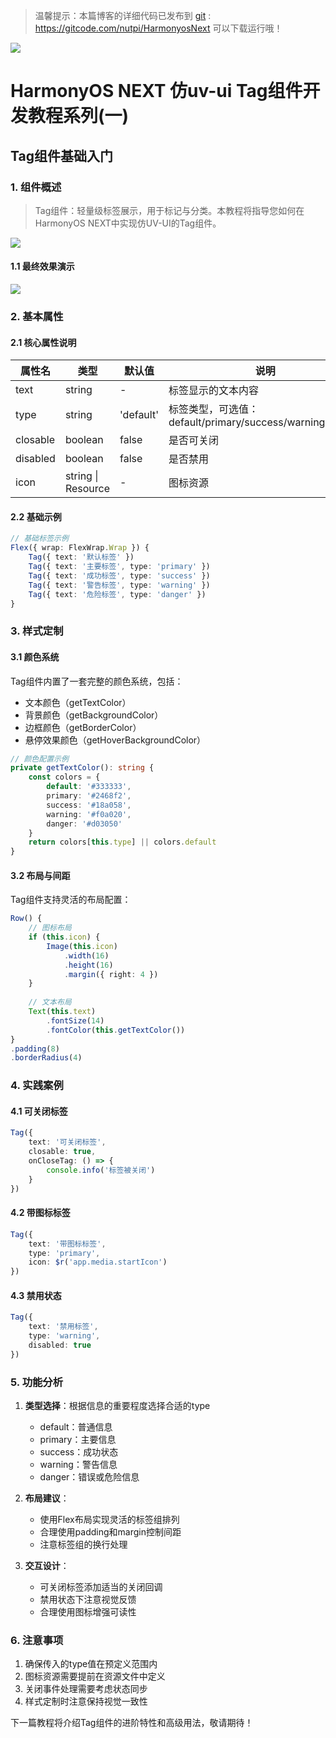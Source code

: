> 温馨提示：本篇博客的详细代码已发布到 [git](https://gitcode.com/nutpi/HarmonyosNext) : https://gitcode.com/nutpi/HarmonyosNext 可以下载运行哦！


![](https://files.mdnice.com/user/47561/f7435a77-b744-49d4-930d-2ee155a1558a.png)

 #  HarmonyOS NEXT 仿uv-ui Tag组件开发教程系列(一)

##  Tag组件基础入门

### 1. 组件概述

> Tag组件：轻量级标签展示，用于标记与分类。本教程将指导您如何在HarmonyOS NEXT中实现仿UV-UI的Tag组件。
 
![](https://files.mdnice.com/user/47561/3047f16a-7d40-444d-802a-b199d8ae3986.png)

#### 1.1 最终效果演示 

![](https://files.mdnice.com/user/47561/6cf9b802-f362-4dd3-9f78-84e463e60190.png)


### 2. 基本属性

#### 2.1 核心属性说明

| 属性名 | 类型 | 默认值 | 说明 |
|--------|------|--------|------|
| text | string | - | 标签显示的文本内容 |
| type | string | 'default' | 标签类型，可选值：default/primary/success/warning/danger |
| closable | boolean | false | 是否可关闭 |
| disabled | boolean | false | 是否禁用 |
| icon | string \| Resource | - | 图标资源 |

#### 2.2 基础示例

```typescript
// 基础标签示例
Flex({ wrap: FlexWrap.Wrap }) {
    Tag({ text: '默认标签' })
    Tag({ text: '主要标签', type: 'primary' })
    Tag({ text: '成功标签', type: 'success' })
    Tag({ text: '警告标签', type: 'warning' })
    Tag({ text: '危险标签', type: 'danger' })
}
```

### 3. 样式定制

#### 3.1 颜色系统

Tag组件内置了一套完整的颜色系统，包括：
- 文本颜色（getTextColor）
- 背景颜色（getBackgroundColor）
- 边框颜色（getBorderColor）
- 悬停效果颜色（getHoverBackgroundColor）

```typescript
// 颜色配置示例
private getTextColor(): string {
    const colors = {
        default: '#333333',
        primary: '#2468f2',
        success: '#18a058',
        warning: '#f0a020',
        danger: '#d03050'
    }
    return colors[this.type] || colors.default
}
```

#### 3.2 布局与间距

Tag组件支持灵活的布局配置：

```typescript
Row() {
    // 图标布局
    if (this.icon) {
        Image(this.icon)
            .width(16)
            .height(16)
            .margin({ right: 4 })
    }
    
    // 文本布局
    Text(this.text)
        .fontSize(14)
        .fontColor(this.getTextColor())
}
.padding(8)
.borderRadius(4)
```

### 4. 实践案例

#### 4.1 可关闭标签

```typescript
Tag({
    text: '可关闭标签',
    closable: true,
    onCloseTag: () => {
        console.info('标签被关闭')
    }
})
```

#### 4.2 带图标标签

```typescript
Tag({
    text: '带图标标签',
    type: 'primary',
    icon: $r('app.media.startIcon')
})
```

#### 4.3 禁用状态

```typescript
Tag({
    text: '禁用标签',
    type: 'warning',
    disabled: true
})
```

### 5. 功能分析

1. **类型选择**：根据信息的重要程度选择合适的type
   - default：普通信息
   - primary：主要信息
   - success：成功状态
   - warning：警告信息
   - danger：错误或危险信息

2. **布局建议**：
   - 使用Flex布局实现灵活的标签组排列
   - 合理使用padding和margin控制间距
   - 注意标签组的换行处理

3. **交互设计**：
   - 可关闭标签添加适当的关闭回调
   - 禁用状态下注意视觉反馈
   - 合理使用图标增强可读性

### 6. 注意事项

1. 确保传入的type值在预定义范围内
2. 图标资源需要提前在资源文件中定义
3. 关闭事件处理需要考虑状态同步
4. 样式定制时注意保持视觉一致性

下一篇教程将介绍Tag组件的进阶特性和高级用法，敬请期待！
